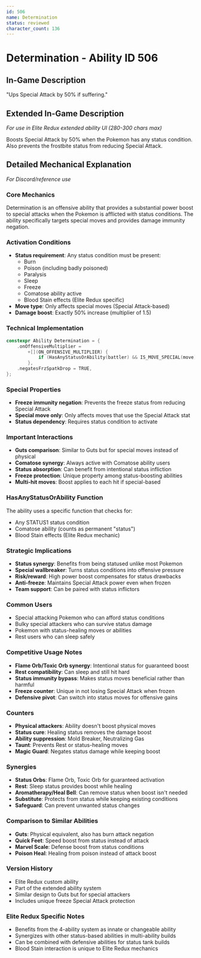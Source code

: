 ```yaml
---
id: 506
name: Determination
status: reviewed
character_count: 136
---
```


# Determination - Ability ID 506

## In-Game Description
"Ups Special Attack by 50% if suffering."

## Extended In-Game Description
*For use in Elite Redux extended ability UI (280-300 chars max)*

Boosts Special Attack by 50% when the Pokemon has any status condition. Also prevents the frostbite status from reducing Special Attack. 

## Detailed Mechanical Explanation
*For Discord/reference use*

### Core Mechanics
Determination is an offensive ability that provides a substantial power boost to special attacks when the Pokemon is afflicted with status conditions. The ability specifically targets special moves and provides damage immunity negation.

### Activation Conditions
- **Status requirement**: Any status condition must be present:
  - Burn
  - Poison (including badly poisoned)
  - Paralysis
  - Sleep
  - Freeze
  - Comatose ability active
  - Blood Stain effects (Elite Redux specific)
- **Move type**: Only affects special moves (Special Attack-based)
- **Damage boost**: Exactly 50% increase (multiplier of 1.5)

### Technical Implementation
```c
constexpr Ability Determination = {
    .onOffensiveMultiplier =
        +[](ON_OFFENSIVE_MULTIPLIER) {
            if (HasAnyStatusOrAbility(battler) && IS_MOVE_SPECIAL(move)) MUL(1.5);
        },
    .negatesFrzSpatkDrop = TRUE,
};
```

### Special Properties
- **Freeze immunity negation**: Prevents the freeze status from reducing Special Attack
- **Special move only**: Only affects moves that use the Special Attack stat
- **Status dependency**: Requires status condition to activate

### Important Interactions
- **Guts comparison**: Similar to Guts but for special moves instead of physical
- **Comatose synergy**: Always active with Comatose ability users
- **Status absorption**: Can benefit from intentional status infliction
- **Freeze protection**: Unique property among status-boosting abilities
- **Multi-hit moves**: Boost applies to each hit if special-based

### HasAnyStatusOrAbility Function
The ability uses a specific function that checks for:
- Any STATUS1 status condition
- Comatose ability (counts as permanent "status")
- Blood Stain effects (Elite Redux mechanic)

### Strategic Implications
- **Status synergy**: Benefits from being statused unlike most Pokemon
- **Special wallbreaker**: Turns status conditions into offensive pressure
- **Risk/reward**: High power boost compensates for status drawbacks
- **Anti-freeze**: Maintains Special Attack power even when frozen
- **Team support**: Can be paired with status inflictors

### Common Users
- Special attacking Pokemon who can afford status conditions
- Bulky special attackers who can survive status damage
- Pokemon with status-healing moves or abilities
- Rest users who can sleep safely

### Competitive Usage Notes
- **Flame Orb/Toxic Orb synergy**: Intentional status for guaranteed boost
- **Rest compatibility**: Can sleep and still hit hard
- **Status immunity bypass**: Makes status moves beneficial rather than harmful
- **Freeze counter**: Unique in not losing Special Attack when frozen
- **Defensive pivot**: Can switch into status moves for offensive gains

### Counters
- **Physical attackers**: Ability doesn't boost physical moves
- **Status cure**: Healing status removes the damage boost
- **Ability suppression**: Mold Breaker, Neutralizing Gas
- **Taunt**: Prevents Rest or status-healing moves
- **Magic Guard**: Negates status damage while keeping boost

### Synergies
- **Status Orbs**: Flame Orb, Toxic Orb for guaranteed activation
- **Rest**: Sleep status provides boost while healing
- **Aromatherapy/Heal Bell**: Can remove status when boost isn't needed
- **Substitute**: Protects from status while keeping existing conditions
- **Safeguard**: Can prevent unwanted status changes

### Comparison to Similar Abilities
- **Guts**: Physical equivalent, also has burn attack negation
- **Quick Feet**: Speed boost from status instead of attack
- **Marvel Scale**: Defense boost from status conditions
- **Poison Heal**: Healing from poison instead of attack boost

### Version History
- Elite Redux custom ability
- Part of the extended ability system
- Similar design to Guts but for special attackers
- Includes unique freeze Special Attack protection

### Elite Redux Specific Notes
- Benefits from the 4-ability system as innate or changeable ability
- Synergizes with other status-based abilities in multi-ability builds
- Can be combined with defensive abilities for status tank builds
- Blood Stain interaction is unique to Elite Redux mechanics